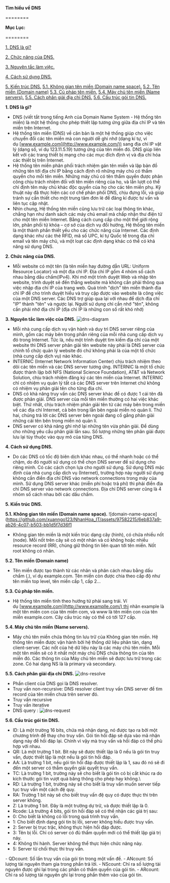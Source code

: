 ﻿**Tìm hiểu về DNS**

\========

**Mục Lục:**

\========

[1. DNS là gì?](https://github.com/hocchudong/ghichep-DNS/blob/master/docs/overview.md#dns-la-gi)

[2. Chức năng của DNS.](https://github.com/hocchudong/ghichep-DNS/blob/master/docs/overview.md#chuc-nang)

[3. Nguyên tắc làm việc.](https://github.com/hocchudong/ghichep-DNS/blob/master/docs/overview.md#nguyen-tac-lam-viecc)

[4. Cách sử dụng DNS.](https://github.com/hocchudong/ghichep-DNS/blob/master/docs/overview.md#cach-su-dung)

[5. Kiến trúc DNS.](https://github.com/hocchudong/ghichep-DNS/blob/master/docs/overview.md#kien-truc)
[5.1. Không gian tên miền (Domain name space).](https://github.com/hocchudong/ghichep-DNS/blob/master/docs/overview.md#khong-gian-tien-mien)
[5.2. Tên miền (Domain name)](https://github.com/hocchudong/ghichep-DNS/blob/master/docs/overview.md#ten-mien)
[5.3. Cú pháp tên miền.](https://github.com/hocchudong/ghichep-DNS/blob/master/docs/overview.md#cu-phap)
[5.4. Máy chủ tên miền (Name servers).](https://github.com/hocchudong/ghichep-DNS/blob/master/docs/overview.md#may-chu)
[5.5. Cách phân giải địa chỉ DNS.](https://github.com/hocchudong/ghichep-DNS/blob/master/docs/overview.md#cach-phan-giai)
[5.6. Cấu trúc gói tin DNS.](https://github.com/hocchudong/ghichep-DNS/blob/master/docs/overview.md#cau-truc-goi-tin)

<a name="user-content-dns-la-gi"></a>**1. DNS là gì?**

- DNS (viết tắt trong tiếng Anh của Domain Name System - Hệ thống tên miền) là một hệ thống cho phép thiết lập tương ứng giữa địa chỉ IP và tên miền trên Internet.
- Hệ thống tên miền (DNS) về căn bản là một hệ thống giúp cho việc chuyển đổi các tên miền mà con người dễ ghi nhớ (dạng kí tự, ví dụ [www.example.com](http://www.example.com/)) sang địa chỉ IP vật lý (dạng số, ví dụ 123.11.5.19) tương ứng của tên miền đó. DNS giúp liên kết với các trang thiết bị mạng cho các mục đích định vị và địa chỉ hóa các thiết bị trên Internet.
- Hệ thống tên miền phân phối trách nhiệm gán tên miền và lập bản đồ những tên tới địa chỉ IP bằng cách định rõ những máy chủ có thẩm quyền cho mỗi tên miền. Những máy chủ có tên thẩm quyền được phân công chịu trách nhiệm đối với tên miền riêng của họ, và lần lượt có thể chỉ định tên máy chủ khác độc quyền của họ cho các tên miền phụ. Kỹ thuật này đã thực hiện các cơ chế phân phối DNS, chịu đựng lỗi, và giúp tránh sự cần thiết cho một trung tâm đơn lẻ để đăng kí được tư vấn và liên tục cập nhật.
- Nhìn chung, Hệ thống tên miền cũng lưu trữ các loại thông tin khác, chẳng hạn như danh sách các máy chủ email mà chấp nhận thư điện tử cho một tên miền Internet. Bằng cách cung cấp cho một thế giới rộng lớn, phân phối từ khóa – cơ sở của dịch vụ đổi hướng, Hệ thống tên miền là một thành phần thiết yếu cho các chức năng của Internet. Các định dạng khác như các thẻ RFID, mã số UPC, kí tự Quốc tế trong địa chỉ email và tên máy chủ, và một loạt các định dạng khác có thể có khả năng sử dụng DNS.

<a name="user-content-chuc-nang"></a>**2. Chức năng của DNS.**
- Mỗi website có một tên (là tên miền hay đường dẫn URL: Uniform Resource Locator) và một địa chỉ IP. Địa chỉ IP gồm 4 nhóm số cách nhau bằng dấu chấm(IPv4). Khi mở một trình duyệt Web và nhập tên website, trình duyệt sẽ đến thẳng website mà không cần phải thông qua việc nhập địa chỉ IP của trang web. Quá trình "dịch" tên miền thành địa chỉ IP để cho trình duyệt hiểu và truy cập được vào website là công việc của một DNS server. Các DNS trợ giúp qua lại với nhau để dịch địa chỉ "IP" thành "tên" và ngược lại. Người sử dụng chỉ cần nhớ "tên", không cần phải nhớ địa chỉ IP (địa chỉ IP là những con số rất khó nhớ)

<a name="user-content-nguyen-tac-lam-viecc"></a>**3. Nguyên tắc làm việc của DNS.**
![dns-diagram](https://github.com/xuanngo123/NhanHoa_IT/assets/97582215/5de4aa92-ffca-4492-a9bd-ce58f4de0e2b)

- Mỗi nhà cung cấp dịch vụ vận hành và duy trì DNS server riêng của mình, gồm các máy bên trong phần riêng của mỗi nhà cung cấp dịch vụ đó trong Internet. Tức là, nếu một trình duyệt tìm kiếm địa chỉ của một website thì DNS server phân giải tên website này phải là DNS server của chính tổ chức quản lý website đó chứ không phải là của một tổ chức (nhà cung cấp dịch vụ) nào khác.
- INTERNIC (Internet Network Information Center) chịu trách nhiệm theo dõi các tên miền và các DNS server tương ứng. INTERNIC là một tổ chức được thành lập bởi NFS (National Science Foundation), AT&T và Network Solution, chịu trách nhiệm đăng ký các tên miền của Internet. INTERNIC chỉ có nhiệm vụ quản lý tất cả các DNS server trên Internet chứ không có nhiệm vụ phân giải tên cho từng địa chỉ.
- DNS có khả năng truy vấn các DNS server khác để có được 1 cái tên đã được phân giải. DNS server của mỗi tên miền thường có hai việc khác biệt. Thứ nhất, chịu trách nhiệm phân giải tên từ các máy bên trong miền về các địa chỉ Internet, cả bên trong lẫn bên ngoài miền nó quản lí. Thứ hai, chúng trả lời các DNS server bên ngoài đang cố gắng phân giải những cái tên bên trong miền nó quản lí.
- DNS server có khả năng ghi nhớ lại những tên vừa phân giải. Để dùng cho những yêu cầu phân giải lần sau. Số lượng những tên phân giải được lưu lại tùy thuộc vào quy mô của từng DNS.

<a name="user-content-cach-su-dung"></a>**4. Cách sử dụng DNS.**

- Do các DNS có tốc độ biên dịch khác nhau, có thể nhanh hoặc có thể chậm, do đó người sử dụng có thể chọn DNS server để sử dụng cho riêng mình. Có các cách chọn lựa cho người sử dụng. Sử dụng DNS mặc định của nhà cung cấp dịch vụ (Internet), trường hợp này người sử dụng không cần điền địa chỉ DNS vào network connections trong máy của mình. Sử dụng DNS server khác (miễn phí hoặc trả phí) thì phải điền địa chỉ DNS server vào network connections. Địa chỉ DNS server cũng là 4 nhóm số cách nhau bởi các dấu chấm.

<a name="user-content-kien-truc"></a>**5. Kiến trúc DNS.**

<a name="user-content-khong-gian-tien-mien"></a>**5.1. Không gian tên miền (Domain name space).**
![domain-name-space](https://github.com/xuanngo123/NhanHoa_IT/assets/97582215/6eb837a9-ab26-4c07-b503-bb1d5f7d36f1
- Không gian tên miền là một kiến trúc dạng cây (hình), có chứa nhiều nốt (node). Mỗi nốt trên cây sẽ có một nhãn và có không hoặc nhiều resource record (RR), chúng giữ thông tin liên quan tới tên miền. Nốt root không có nhãn.

<a name="user-content-ten-mien"></a>**5.2. Tên miền (Domain name)**

- Tên miền được tạo thành từ các nhãn và phân cách nhau bằng dấu chấm (.), ví dụ example.com. Tên miền còn được chia theo cấp độ như tên miền top level, tên miền cấp 1, cấp 2...

<a name="user-content-cu-phap"></a>**5.3. Cú pháp tên miền.**

- Hệ thống tên miền tính theo hướng từ phải sang trái. Ví dụ [www.examplle.com](http://www.examplle.com/) thì nhãn example là một tên miền con của tên miền com, và www là tên miền con của tên miền example.com. Cây cấu trúc này có thể có tới 127 cấp.

<a name="user-content-may-chu"></a>**5.4. Máy chủ tên miền (Name servers).**

- Máy chủ tên miền chứa thông tin lưu trữ của Không gian tên miền. Hệ thống tên miền được vận hành bởi hệ thống dữ liệu phân tán, dạng client-server. Các nốt của hệ dữ liệu này là các máy chủ tên miền. Mỗi một tên miền sẽ có ít nhất một máy chủ DNS chứa thông tin của tên miền đó. Các thông tin của Máy chủ tên miền sẽ được lưu trữ trong các zone. Có hai dạng NS là là primary và secondary.

<a name="user-content-phan-giai"></a>**5.5. Cách phân giải địa chỉ DNS.**
![dns-resolve](https://github.com/xuanngo123/NhanHoa_IT/assets/97582215/70ae16b4-7716-42e3-b858-40e89d474532)
- Phần client của DNS gọi là DNS resolver.
- Truy vấn non-recursive: DNS resolver client truy vấn DNS server để tìm record của tên miền chưa trên server đó.
- Truy vấn recursive
- Truy vấn iterative
- DNS query :
![dns-request](https://github.com/xuanngo123/NhanHoa_IT/assets/97582215/51ac9685-c88a-4db2-a1be-7f9fb1932eaa)

<a name="user-content-cau-truc-goi-tin"></a>**5.6. Cấu trúc gói tin DNS.**

- ID: Là một trường 16 bits, chứa mã nhận dạng, nó được tạo ra bởi một chương trình để thay cho truy vấn. Gói tin hồi đáp sẽ dựa vào mã nhận dạng này để hồi đáp lại. Chính vì vậy mà truy vấn và hồi đáp có thể phù hợp với nhau.
- QR: Là một trường 1 bit. Bít này sẽ được thiết lập là 0 nếu là gói tin truy vấn, được thiết lập là một nếu là gói tin hồi đáp.
- AA: Là trường 1 bit, nếu gói tin hồi đáp được thiết lập là 1, sau đó nó sẽ đi đến một server có thẫm quyền giải quyết truy vấn.
- TC: Là trường 1 bit, trường này sẽ cho biết là gói tin có bị cắt khúc ra do kích thước gói tin vượt quá băng thông cho phép hay không.\
- RD: Là trường 1 bit, trường này sẽ cho biết là truy vấn muốn server tiếp tục truy vấn một cách đệ quy.
- RA: Trường 1 bit này sẽ cho biết truy vấn đệ quy có được thực thi trên server không.
- Z: Là trường 1 bit. Đây là một trường dự trữ, và được thiết lập là 0.
- Rcode: Là trường 4 bits, gói tin hồi đáp sẽ có thể nhận các giá trị sau:
- 0: Cho biết là không có lỗi trong quá trình truy vấn.
- 1: Cho biết định dạng gói tin bị lỗi, server không hiểu được truy vấn.
- 2: Server bị trục trặc, không thực hiện hồi đáp được.
- 3: Tên bị lỗi. Chỉ có server có đủ thẩm quyền mới có thể thiết lập giá trị náy.
- 4: Không thi hành. Server không thể thực hiện chức năng này.
- 5: Server từ chối thực thi truy vấn.

\- QDcount: Số lần truy vấn của gói tin trong một vấn đề. - ANcount: Số lượng tài nguyên tham gia trong phần trả lời. - NScount: Chỉ ra số lượng tài nguyên được ghi lại trong các phần có thẩm quyền của gói tin. - ARcount: Chỉ ra số lượng tài nguyên ghi lại trong phần thêm vào của gói tin.
